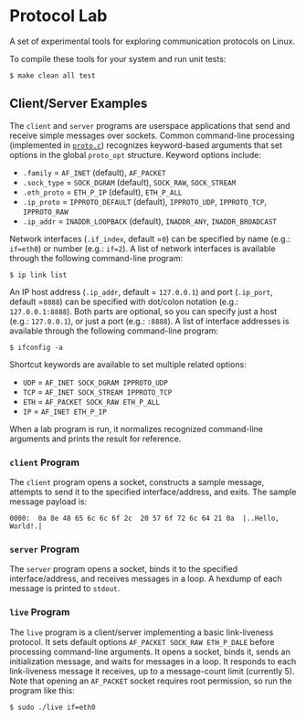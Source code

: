 # Protocol Lab

A set of experimental tools for exploring communication protocols on Linux.

To compile these tools for your system and run unit tests:

```
$ make clean all test
```

## Client/Server Examples

The `client` and `server` programs are userspace applications that send and receive simple messages over sockets.
Common command-line processing (implemented in [`proto.c`](proto.c)) recognizes keyword-based arguments
that set options in the global `proto_opt` structure.
Keyword options include:

  * `.family` = `AF_INET` (default), `AF_PACKET`
  * `.sock_type` = `SOCK_DGRAM` (default), `SOCK_RAW`, `SOCK_STREAM`
  * `.eth_proto` = `ETH_P_IP` (default), `ETH_P_ALL`
  * `.ip_proto` = `IPPROTO_DEFAULT` (default), `IPPROTO_UDP`, `IPPROTO_TCP`, `IPPROTO_RAW`
  * `.ip_addr` = `INADDR_LOOPBACK` (default), `INADDR_ANY`, `INADDR_BROADCAST`

Network interfaces (`.if_index`, default =`0`) can be specified by name (e.g.: `if=eth0`) or number (e.g.: `if=2`).
A list of network interfaces is available through the following command-line program:

```
$ ip link list
```

An IP host address (`.ip_addr`, default = `127.0.0.1`) and port (`.ip_port`, default =`8888`)
can be specified with dot/colon notation (e.g.: `127.0.0.1:8888`).
Both parts are optional, so you can specify just a host (e.g.: `127.0.0.1`), or just a port (e.g.: `:8888`).
A list of interface addresses is available through the following command-line program:

```
$ ifconfig -a
```

Shortcut keywords are available to set multiple related options:

  * `UDP` = `AF_INET SOCK_DGRAM IPPROTO_UDP`
  * `TCP` = `AF_INET SOCK_STREAM IPPROTO_TCP`
  * `ETH` = `AF_PACKET SOCK_RAW ETH_P_ALL`
  * `IP` = `AF_INET ETH_P_IP`

When a lab program is run, it normalizes recognized command-line arguments and prints the result for reference.

### `client` Program

The `client` program opens a socket, constructs a sample message, attempts to send it to the specified interface/address, and exits.
The sample message payload is:

```
0000:  0a 8e 48 65 6c 6c 6f 2c  20 57 6f 72 6c 64 21 0a  |..Hello, World!.|
```

### `server` Program

The `server` program opens a socket, binds it to the specified interface/address, and receives messages in a loop.
A hexdump of each message is printed to `stdout`.

### `live` Program

The `live` program is a client/server implementing a basic link-liveness protocol.
It sets default options `AF_PACKET SOCK_RAW ETH_P_DALE` before processing command-line arguments.
It opens a socket, binds it, sends an initialization message, and waits for messages in a loop.
It responds to each link-liveness message it receives, up to a message-count limit (currently 5).
Note that opening an `AF_PACKET` socket requires root permission, so run the program like this:

```
$ sudo ./live if=eth0
```
